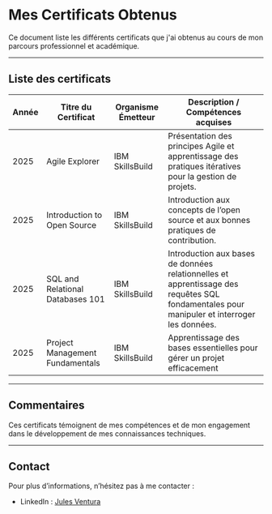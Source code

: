# Mes Certificats Obtenus

Ce document liste les différents certificats que j'ai obtenus au cours de mon parcours professionnel et académique.

---

## Liste des certificats

| Année | Titre du Certificat               | Organisme Émetteur         | Description / Compétences acquises                  |
|-------|---------------------------------|---------------------------|----------------------------------------------------|
| 2025  |    Agile Explorer    | IBM SkillsBuild          | Présentation des principes Agile et apprentissage des pratiques itératives pour la gestion de projets.       |
| 2025  |    Introduction to Open Source |        IBM SkillsBuild             |       Introduction aux concepts de l’open source et aux bonnes pratiques de contribution.         |
| 2025  |   SQL and Relational Databases 101    | IBM SkillsBuild          | Introduction aux bases de données relationnelles et apprentissage des requêtes SQL fondamentales pour manipuler et interroger les données.         |
| 2025  |    Project Management Fundamentals |     IBM SkillsBuild               |         Apprentissage des bases essentielles pour gérer un projet efficacement       |

---

## Commentaires

Ces certificats témoignent de mes compétences et de mon engagement dans le développement de mes connaissances techniques.

---

## Contact

Pour plus d’informations, n’hésitez pas à me contacter :

- LinkedIn : [Jules Ventura](www.linkedin.com/in/jules-ventura-2948b8306)